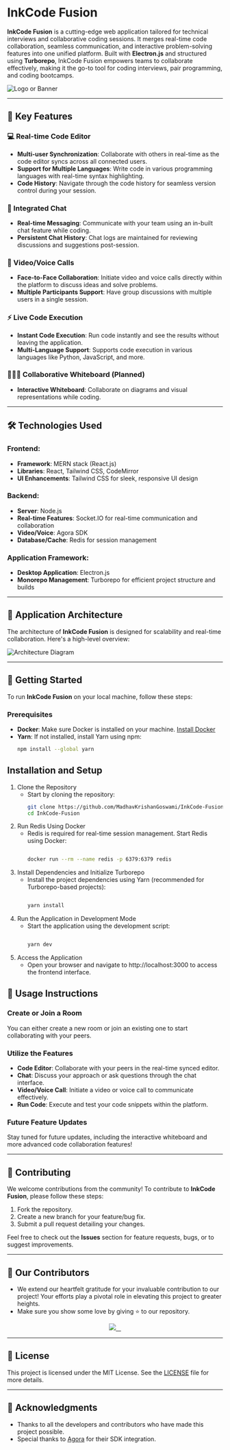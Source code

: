 # InkCode Fusion

**InkCode Fusion** is a cutting-edge web application tailored for technical interviews and collaborative coding sessions. It merges real-time code collaboration, seamless communication, and interactive problem-solving features into one unified platform. Built with **Electron.js** and structured using **Turborepo**, InkCode Fusion empowers teams to collaborate effectively, making it the go-to tool for coding interviews, pair programming, and coding bootcamps.

![Logo or Banner](https://github.com/MadhavKrishanGoswami/InkCode-Fusion/assets/116915826/c5942d4b-c75b-4789-ab23-5bef7f9f596f)

---

## 🚀 Key Features

### 💻 Real-time Code Editor
- **Multi-user Synchronization**: Collaborate with others in real-time as the code editor syncs across all connected users.
- **Support for Multiple Languages**: Write code in various programming languages with real-time syntax highlighting.
- **Code History**: Navigate through the code history for seamless version control during your session.

### 💬 Integrated Chat
- **Real-time Messaging**: Communicate with your team using an in-built chat feature while coding.
- **Persistent Chat History**: Chat logs are maintained for reviewing discussions and suggestions post-session.

### 🎥 Video/Voice Calls
- **Face-to-Face Collaboration**: Initiate video and voice calls directly within the platform to discuss ideas and solve problems.
- **Multiple Participants Support**: Have group discussions with multiple users in a single session.

### ⚡ Live Code Execution
- **Instant Code Execution**: Run code instantly and see the results without leaving the application.
- **Multi-Language Support**: Supports code execution in various languages like Python, JavaScript, and more.

### 🧑‍🤝‍🧑 Collaborative Whiteboard (Planned)
- **Interactive Whiteboard**: Collaborate on diagrams and visual representations while coding.

---

## 🛠️ Technologies Used

### Frontend:
- **Framework**: MERN stack (React.js)
- **Libraries**: React, Tailwind CSS, CodeMirror
- **UI Enhancements**: Tailwind CSS for sleek, responsive UI design

### Backend:
- **Server**: Node.js
- **Real-time Features**: Socket.IO for real-time communication and collaboration
- **Video/Voice**: Agora SDK
- **Database/Cache**: Redis for session management

### Application Framework:
- **Desktop Application**: Electron.js
- **Monorepo Management**: Turborepo for efficient project structure and builds

---

## 🧱 Application Architecture

The architecture of **InkCode Fusion** is designed for scalability and real-time collaboration. Here's a high-level overview:

![Architecture Diagram](https://github.com/MadhavKrishanGoswami/InkCode-Fusion/assets/116915826/c5942d4b-c75b-4789-ab23-5bef7f9f596f)

---

## 🔧 Getting Started

To run **InkCode Fusion** on your local machine, follow these steps:

### Prerequisites
- **Docker**: Make sure Docker is installed on your machine. [Install Docker](https://www.docker.com/get-started)
- **Yarn**: If not installed, install Yarn using npm:
  ```bash
  npm install --global yarn
  
  ```

## Installation and Setup
1. Clone the Repository
   - Start by cloning the repository:
     ```bash
     git clone https://github.com/MadhavKrishanGoswami/InkCode-Fusion.git
     cd InkCode-Fusion
     
     ```
2. Run Redis Using Docker
   - Redis is required for real-time session management. Start Redis using Docker:
     ```bash
     
     docker run --rm --name redis -p 6379:6379 redis
     
     ```
3. Install Dependencies and Initialize Turborepo
   - Install the project dependencies using Yarn (recommended for Turborepo-based projects):
     ```bash
     
     yarn install
     
     ```
4. Run the Application in Development Mode
   - Start the application using the development script:
     ```bash
     
     yarn dev
     
     ```
5. Access the Application
   - Open your browser and navigate to http://localhost:3000 to access the frontend interface.
  
## 📖 Usage Instructions

### Create or Join a Room
You can either create a new room or join an existing one to start collaborating with your peers.

### Utilize the Features
- **Code Editor**: Collaborate with your peers in the real-time synced editor.
- **Chat**: Discuss your approach or ask questions through the chat interface.
- **Video/Voice Call**: Initiate a video or voice call to communicate effectively.
- **Run Code**: Execute and test your code snippets within the platform.

### Future Feature Updates
Stay tuned for future updates, including the interactive whiteboard and more advanced code collaboration features!

---

## 👥 Contributing

We welcome contributions from the community! To contribute to **InkCode Fusion**, please follow these steps:

1. Fork the repository.
2. Create a new branch for your feature/bug fix.
3. Submit a pull request detailing your changes.

Feel free to check out the **Issues** section for feature requests, bugs, or to suggest improvements.

---

## 👀 Our Contributors

- We extend our heartfelt gratitude for your invaluable contribution to our project! Your efforts play a pivotal role in elevating this project to greater heights.
- Make sure you show some love by giving ⭐ to our repository.

<div align="center">

  <a href="https://github.com/MadhavKrishanGoswami/InkCode-Fusion">
    <img src="https://contrib.rocks/image?repo=MadhavKrishanGoswami/InkCode-Fusion&&max=100" />
  </a>
</div>

---

## 📝 License

This project is licensed under the MIT License. See the [LICENSE](./LICENSE) file for more details.

---

## 🤝 Acknowledgments

- Thanks to all the developers and contributors who have made this project possible.
- Special thanks to [Agora](https://www.agora.io/) for their SDK integration.
